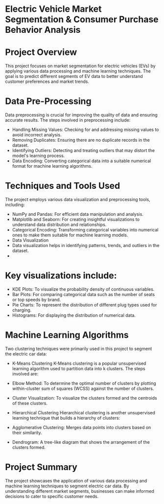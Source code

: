 # Electric Vehicle Market Segmentation & Consumer Purchase Behavior Analysis

# Project Overview
This project focuses on market segmentation for electric vehicles (EVs) by applying various data processing and machine learning techniques. The goal is to predict different segments of EV data to better understand customer preferences and market trends.

# Data Pre-Processing

Data preprocessing is crucial for improving the quality of data and ensuring accurate results. The steps involved in preprocessing include:

- Handling Missing Values: Checking for and addressing missing values to avoid incorrect analysis.
- Removing Duplicates: Ensuring there are no duplicate records in the dataset.
- Identifying Outliers: Detecting and treating outliers that may distort the model's learning process.
- Data Encoding: Converting categorical data into a suitable numerical format for machine learning algorithms.

 # Techniques and Tools Used
The project employs various data visualization and preprocessing tools, including:

- NumPy and Pandas: For efficient data manipulation and analysis.
- Matplotlib and Seaborn: For creating insightful visualizations to understand data distribution and relationships.
- Categorical Encoding: Transforming categorical variables into numerical ones to make them suitable for machine learning models.
- Data Visualization
- Data visualization helps in identifying patterns, trends, and outliers in the dataset.
- 
 # Key visualizations include:
- KDE Plots: To visualize the probability density of continuous variables.
- Bar Plots: For comparing categorical data such as the number of seats or top speeds by brand.
- Pie Charts: To represent the distribution of different plug types used for charging.
- Histograms: For displaying the distribution of numerical data.
# Machine Learning Algorithms
Two clustering techniques were primarily used in this project to segment the electric car data:

- K-Means Clustering
K-Means clustering is a popular unsupervised learning algorithm used to partition data into k clusters. The steps involved are:

- Elbow Method: To determine the optimal number of clusters by plotting within-cluster sum of squares (WCSS) against the number of clusters.
- Cluster Visualization: To visualize the clusters formed and the centroids of these clusters.
- Hierarchical Clustering
Hierarchical clustering is another unsupervised learning technique that builds a hierarchy of clusters:

- Agglomerative Clustering: Merges data points into clusters based on their similarity.
- Dendrogram: A tree-like diagram that shows the arrangement of the clusters formed.
# Project Summary
The project showcases the application of various data processing and machine learning techniques to segment electric car data. By understanding different market segments, businesses can make informed decisions to cater to specific customer needs.
